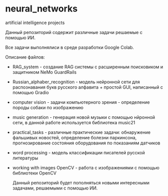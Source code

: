 # neural_networks
artificial intelligence projects

Данный репозиторий содержит различные задачи решаемые с помощью ИИ.

Все задачи выполнялиси в среде разработки Google Colab.

Описание файлов:
- RAG_system - создание RAG системы с расширенным поисковиком и защитником NeMo GuardRails
- Russian_alphaber_recognition - модель нейронной сети для распознавания букв русского алфавита + простой GUI, написанный с помощью Gradio
- computer vision - задачи компьютерного зрения - определение породы собаки по изображению
- music generation - генерация новой музыки с помощью нйронной сети, в данной работе используется библиотека music21
- practical_tasks - различные практические задачи: обнаружение фальшивых новостей, определение болезни паркинсона, прогнозирование состояния оборудования по показаниям датчиков
- word processing - модель классификации писателей русской литературы
- working with images OpenCV - работа с изображениями с помощью библиотеки OpenCV

  Данный репозиторий будет пополняться новыми интересными задачами, решаемыми с помощью ИИ.
